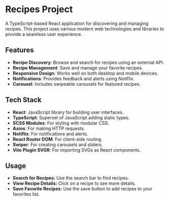# Recipes Project

A TypeScript-based React application for discovering and managing recipes. This project uses various modern web technologies and libraries to provide a seamless user experience.

## Features

- **Recipe Discovery**: Browse and search for recipes using an external API.
- **Recipe Management**: Save and manage your favorite recipes.
- **Responsive Design**: Works well on both desktop and mobile devices.
- **Notifications**: Provides feedback and alerts using Notiflix.
- **Carousel**: Includes swipeable carousels for featured recipes.

## Tech Stack

- **React**: JavaScript library for building user interfaces.
- **TypeScript**: Superset of JavaScript adding static types.
- **SCSS Modules**: For styling with modular CSS.
- **Axios**: For making HTTP requests.
- **Notiflix**: For notifications and alerts.
- **React Router DOM**: For client-side routing.
- **Swiper**: For creating carousels and sliders.
- **Vite Plugin SVGR**: For importing SVGs as React components.

## Usage
- **Search for Recipes:** Use the search bar to find recipes.
- **View Recipe Details:** Click on a recipe to see more details.
- **Save Favorite Recipes:** Use the save button to add recipes to your favorites list.

